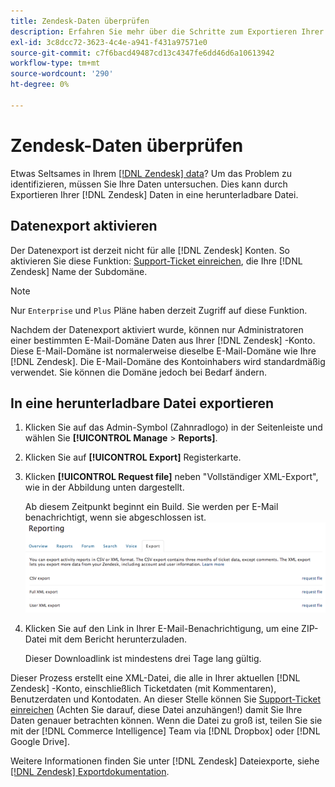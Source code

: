 ```yaml
---
title: Zendesk-Daten überprüfen
description: Erfahren Sie mehr über die Schritte zum Exportieren Ihrer Zendesk-Daten.
exl-id: 3c8dcc72-3623-4c4e-a941-f431a97571e0
source-git-commit: c7f6bacd49487cd13c4347fe6dd46d6a10613942
workflow-type: tm+mt
source-wordcount: '290'
ht-degree: 0%

---
```


# Zendesk-Daten überprüfen

Etwas Seltsames in Ihrem [[!DNL Zendesk] data](../integrations/exp-zendesk-data.md)? Um das Problem zu identifizieren, müssen Sie Ihre Daten untersuchen. Dies kann durch Exportieren Ihrer [!DNL Zendesk] Daten in eine herunterladbare Datei.

## Datenexport aktivieren

Der Datenexport ist derzeit nicht für alle [!DNL Zendesk] Konten. So aktivieren Sie diese Funktion: [Support-Ticket einreichen](https://experienceleague.adobe.com/docs/commerce-knowledge-base/kb/troubleshooting/miscellaneous/mbi-service-policies.html), die Ihre [!DNL Zendesk] Name der Subdomäne.

>[!NOTE]
>
>Nur `Enterprise` und `Plus` Pläne haben derzeit Zugriff auf diese Funktion.

Nachdem der Datenexport aktiviert wurde, können nur Administratoren einer bestimmten E-Mail-Domäne Daten aus Ihrer [!DNL Zendesk] -Konto. Diese E-Mail-Domäne ist normalerweise dieselbe E-Mail-Domäne wie Ihre [!DNL Zendesk]. Die E-Mail-Domäne des Kontoinhabers wird standardmäßig verwendet. Sie können die Domäne jedoch bei Bedarf ändern.

## In eine herunterladbare Datei exportieren

1. Klicken Sie auf das Admin-Symbol (Zahnradlogo) in der Seitenleiste und wählen Sie **[!UICONTROL Manage** > **Reports]**.
1. Klicken Sie auf **[!UICONTROL Export]** Registerkarte.
1. Klicken **[!UICONTROL Request file]** neben &quot;Vollständiger XML-Export&quot;, wie in der Abbildung unten dargestellt.

   Ab diesem Zeitpunkt beginnt ein Build. Sie werden per E-Mail benachrichtigt, wenn sie abgeschlossen ist.
   ![reports_export_new.png](../../../assets/reports_export_new.png)

1. Klicken Sie auf den Link in Ihrer E-Mail-Benachrichtigung, um eine ZIP-Datei mit dem Bericht herunterzuladen.

   Dieser Downloadlink ist mindestens drei Tage lang gültig.

Dieser Prozess erstellt eine XML-Datei, die alle in Ihrer aktuellen [!DNL Zendesk] -Konto, einschließlich Ticketdaten (mit Kommentaren), Benutzerdaten und Kontodaten. An dieser Stelle können Sie [Support-Ticket einreichen](https://experienceleague.adobe.com/docs/commerce-knowledge-base/kb/troubleshooting/miscellaneous/mbi-service-policies.html) (Achten Sie darauf, diese Datei anzuhängen!) damit Sie Ihre Daten genauer betrachten können. Wenn die Datei zu groß ist, teilen Sie sie mit der [!DNL Commerce Intelligence] Team via [!DNL Dropbox] oder [!DNL Google Drive].

Weitere Informationen finden Sie unter [!DNL Zendesk] Dateiexporte, siehe [[!DNL Zendesk] Exportdokumentation](https://support.zendesk.com/hc/en-us/articles/4408886165402-Exporting-data-to-a-JSON-CSV-or-XML-file).
